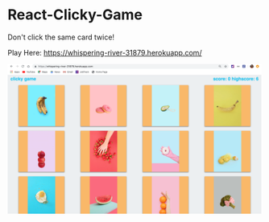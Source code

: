 # React-Clicky-Game
Don't click the same card twice!

Play Here:
 https://whispering-river-31879.herokuapp.com/

<img src="my-app/public/img.png" alt="Screenshot"/>